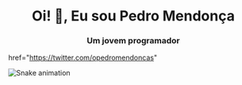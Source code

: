 <h1 align="center">Oi! 👋, Eu sou Pedro Mendonça</h1>
<h3 align="center">Um jovem programador</h3>

href="https://twitter.com/opedromendoncas"




![Snake animation](https://github.com/opedromendoncas/opedromendoncas/blob/output/github-contribution-grid-snake.svg)

